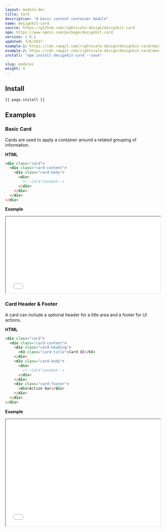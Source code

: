 ```yaml
---
layout: module-doc
title: Card
description: "A basic content container module"
name: designkit-card
source: https://github.com/rightscale-design/designkit-card
npm: https://www.npmjs.com/package/designkit-card
version: 1.0.1
updated: 7/6/2017
example-1: https://cdn.rawgit.com/rightscale-design/designkit-card/master/docs/basic.html
example-2: https://cdn.rawgit.com/rightscale-design/designkit-card/master/docs/header.html
install: "npm install designkit-card --save"

slug: modules
weight: 4
---
```


## Install

```bash
{{ page.install }}
```

## Examples

### Basic Card

Cards are used to apply a container around a related grouping of information.

**HTML**

```html
<div class="card">
  <div class="card-content">
    <div class="card-body">
      <div>
        <!--Card Content-->
      </div>
    </div>
  </div>
</div>
```

**Example**

<iframe class="ba b--black-10 br2" style="width: 100%; height: 250px;" src="{{ page.example-1 }}"></iframe>


### Card Header & Footer

A card can include a optional header for a title area and a footer for UI actions.

**HTML**

```html
<div class="card">
  <div class="card-content">
    <div class="card-heading">
      <h3 class="card-title">Card UI</h3>
    </div>
    <div class="card-body">
      <div>
        <!--Card Content-->
      </div>
    </div>
    <div class="card-footer">
      <div>Action bar</div>
    </div>
  </div>
</div>
```

**Example**

<iframe class="ba b--black-10 br2" style="width: 100%; height: 350px;" src="{{ page.example-2 }}"></iframe>
